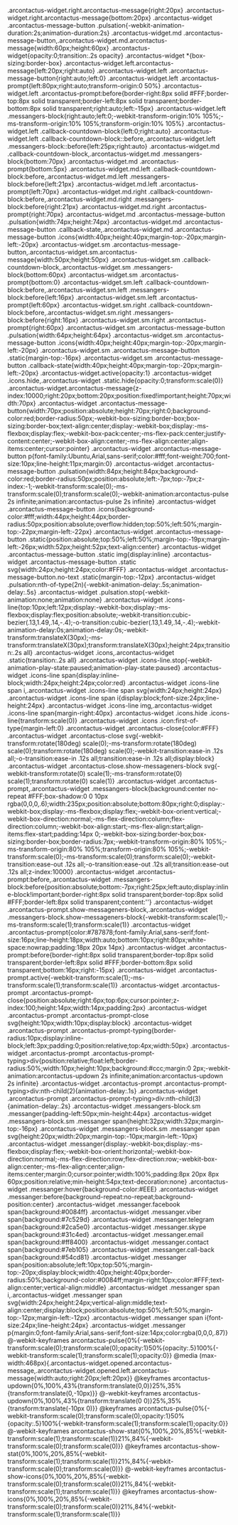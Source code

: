 .arcontactus-widget.right.arcontactus-message{right:20px}
.arcontactus-widget.right.arcontactus-message{bottom:20px}
.arcontactus-widget .arcontactus-message-button
.pulsation{-webkit-animation-duration:2s;animation-duration:2s}
.arcontactus-widget.md .arcontactus-message-button,.arcontactus-widget.md.arcontactus-message{width:60px;height:60px}
.arcontactus-widget{opacity:0;transition:.2s opacity}
.arcontactus-widget *{box-sizing:border-box}
.arcontactus-widget.left.arcontactus-message{left:20px;right:auto}
.arcontactus-widget.left .arcontactus-message-button{right:auto;left:0}
.arcontactus-widget.left .arcontactus-prompt{left:80px;right:auto;transform-origin:0 50%}
.arcontactus-widget.left .arcontactus-prompt:before{border-right:8px solid #FFF;border-top:8px solid transparent;border-left:8px solid transparent;border-bottom:8px solid transparent;right:auto;left:-15px}
.arcontactus-widget.left .messangers-block{right:auto;left:0;-webkit-transform-origin:10% 105%;-ms-transform-origin:10% 105%;transform-origin:10% 105%}
.arcontactus-widget.left .callback-countdown-block{left:0;right:auto}
.arcontactus-widget.left .callback-countdown-block::before,.arcontactus-widget.left .messangers-block::before{left:25px;right:auto}
.arcontactus-widget.md .callback-countdown-block,.arcontactus-widget.md .messangers-block{bottom:70px}
.arcontactus-widget.md .arcontactus-prompt{bottom:5px}
.arcontactus-widget.md.left .callback-countdown-block:before,.arcontactus-widget.md.left .messangers-block:before{left:21px}
.arcontactus-widget.md.left .arcontactus-prompt{left:70px}
.arcontactus-widget.md.right .callback-countdown-block:before,.arcontactus-widget.md.right .messangers-block:before{right:21px}
.arcontactus-widget.md.right .arcontactus-prompt{right:70px}
.arcontactus-widget.md .arcontactus-message-button .pulsation{width:74px;height:74px}
.arcontactus-widget.md .arcontactus-message-button .callback-state,.arcontactus-widget.md .arcontactus-message-button .icons{width:40px;height:40px;margin-top:-20px;margin-left:-20px}
.arcontactus-widget.sm .arcontactus-message-button,.arcontactus-widget.sm.arcontactus-message{width:50px;height:50px}
.arcontactus-widget.sm .callback-countdown-block,.arcontactus-widget.sm .messangers-block{bottom:60px}
.arcontactus-widget.sm .arcontactus-prompt{bottom:0}
.arcontactus-widget.sm.left .callback-countdown-block:before,.arcontactus-widget.sm.left .messangers-block:before{left:16px}
.arcontactus-widget.sm.left .arcontactus-prompt{left:60px}
.arcontactus-widget.sm.right .callback-countdown-block:before,.arcontactus-widget.sm.right .messangers-block:before{right:16px}
.arcontactus-widget.sm.right .arcontactus-prompt{right:60px}
.arcontactus-widget.sm .arcontactus-message-button .pulsation{width:64px;height:64px}
.arcontactus-widget.sm .arcontactus-message-button .icons{width:40px;height:40px;margin-top:-20px;margin-left:-20px}
.arcontactus-widget.sm .arcontactus-message-button .static{margin-top:-16px}
.arcontactus-widget.sm .arcontactus-message-button .callback-state{width:40px;height:40px;margin-top:-20px;margin-left:-20px}
.arcontactus-widget.active{opacity:1}
.arcontactus-widget .icons.hide,.arcontactus-widget .static.hide{opacity:0;transform:scale(0)}
.arcontactus-widget.arcontactus-message{z-index:10000;right:20px;bottom:20px;position:fixed!important;height:70px;width:70px}
.arcontactus-widget .arcontactus-message-button{width:70px;position:absolute;height:70px;right:0;background-color:red;border-radius:50px;-webkit-box-sizing:border-box;box-sizing:border-box;text-align:center;display:-webkit-box;display:-ms-flexbox;display:flex;-webkit-box-pack:center;-ms-flex-pack:center;justify-content:center;-webkit-box-align:center;-ms-flex-align:center;align-items:center;cursor:pointer}
.arcontactus-widget .arcontactus-message-button p{font-family:Ubuntu,Arial,sans-serif;color:#fff;font-weight:700;font-size:10px;line-height:11px;margin:0}
.arcontactus-widget .arcontactus-message-button .pulsation{width:84px;height:84px;background-color:red;border-radius:50px;position:absolute;left:-7px;top:-7px;z-index:-1;-webkit-transform:scale(0);-ms-transform:scale(0);transform:scale(0);-webkit-animation:arcontactus-pulse 2s infinite;animation:arcontactus-pulse 2s infinite}
.arcontactus-widget .arcontactus-message-button .icons{background-color:#fff;width:44px;height:44px;border-radius:50px;position:absolute;overflow:hidden;top:50%;left:50%;margin-top:-22px;margin-left:-22px}
.arcontactus-widget .arcontactus-message-button .static{position:absolute;top:50%;left:50%;margin-top:-19px;margin-left:-26px;width:52px;height:52px;text-align:center}
.arcontactus-widget .arcontactus-message-button .static img{display:inline}
.arcontactus-widget .arcontactus-message-button .static svg{width:24px;height:24px;color:#FFF}
.arcontactus-widget .arcontactus-message-button.no-text .static{margin-top:-12px}
.arcontactus-widget .pulsation:nth-of-type(2n){-webkit-animation-delay:.5s;animation-delay:.5s}
.arcontactus-widget .pulsation.stop{-webkit-animation:none;animation:none}
.arcontactus-widget .icons-line{top:10px;left:12px;display:-webkit-box;display:-ms-flexbox;display:flex;position:absolute;-webkit-transition:cubic-bezier(.13,1.49,.14,-.4);-o-transition:cubic-bezier(.13,1.49,.14,-.4);-webkit-animation-delay:0s;animation-delay:0s;-webkit-transform:translateX(30px);-ms-transform:translateX(30px);transform:translateX(30px);height:24px;transition:.2s all}
.arcontactus-widget .icons,.arcontactus-widget .static{transition:.2s all}
.arcontactus-widget .icons-line.stop{-webkit-animation-play-state:paused;animation-play-state:paused}
.arcontactus-widget .icons-line span{display:inline-block;width:24px;height:24px;color:red}
.arcontactus-widget .icons-line span i,.arcontactus-widget .icons-line span svg{width:24px;height:24px}
.arcontactus-widget .icons-line span i{display:block;font-size:24px;line-height:24px}
.arcontactus-widget .icons-line img,.arcontactus-widget .icons-line span{margin-right:40px}
.arcontactus-widget .icons.hide .icons-line{transform:scale(0)}
.arcontactus-widget .icons .icon:first-of-type{margin-left:0}
.arcontactus-widget .arcontactus-close{color:#FFF}
.arcontactus-widget .arcontactus-close svg{-webkit-transform:rotate(180deg) scale(0);-ms-transform:rotate(180deg) scale(0);transform:rotate(180deg) scale(0);-webkit-transition:ease-in .12s all;-o-transition:ease-in .12s all;transition:ease-in .12s all;display:block}
.arcontactus-widget .arcontactus-close.show-messageners-block svg{-webkit-transform:rotate(0) scale(1);-ms-transform:rotate(0) scale(1);transform:rotate(0) scale(1)}
.arcontactus-widget .arcontactus-prompt,.arcontactus-widget .messangers-block{background:center no-repeat #FFF;box-shadow:0 0 10px rgba(0,0,0,.6);width:235px;position:absolute;bottom:80px;right:0;display:-webkit-box;display:-ms-flexbox;display:flex;-webkit-box-orient:vertical;-webkit-box-direction:normal;-ms-flex-direction:column;flex-direction:column;-webkit-box-align:start;-ms-flex-align:start;align-items:flex-start;padding:14px 0;-webkit-box-sizing:border-box;box-sizing:border-box;border-radius:7px;-webkit-transform-origin:80% 105%;-ms-transform-origin:80% 105%;transform-origin:80% 105%;-webkit-transform:scale(0);-ms-transform:scale(0);transform:scale(0);-webkit-transition:ease-out .12s all;-o-transition:ease-out .12s all;transition:ease-out .12s all;z-index:10000}
.arcontactus-widget .arcontactus-prompt:before,.arcontactus-widget .messangers-block:before{position:absolute;bottom:-7px;right:25px;left:auto;display:inline-block!important;border-right:8px solid transparent;border-top:8px solid #FFF;border-left:8px solid transparent;content:''}
.arcontactus-widget .arcontactus-prompt.show-messageners-block,.arcontactus-widget .messangers-block.show-messageners-block{-webkit-transform:scale(1);-ms-transform:scale(1);transform:scale(1)}
.arcontactus-widget .arcontactus-prompt{color:#787878;font-family:Arial,sans-serif;font-size:16px;line-height:18px;width:auto;bottom:10px;right:80px;white-space:nowrap;padding:18px 20px 14px}
.arcontactus-widget .arcontactus-prompt:before{border-right:8px solid transparent;border-top:8px solid transparent;border-left:8px solid #FFF;border-bottom:8px solid transparent;bottom:16px;right:-15px}
.arcontactus-widget .arcontactus-prompt.active{-webkit-transform:scale(1);-ms-transform:scale(1);transform:scale(1)}
.arcontactus-widget .arcontactus-prompt .arcontactus-prompt-close{position:absolute;right:6px;top:6px;cursor:pointer;z-index:100;height:14px;width:14px;padding:2px}
.arcontactus-widget .arcontactus-prompt .arcontactus-prompt-close svg{height:10px;width:10px;display:block}
.arcontactus-widget .arcontactus-prompt .arcontactus-prompt-typing{border-radius:10px;display:inline-block;left:3px;padding:0;position:relative;top:4px;width:50px}
.arcontactus-widget .arcontactus-prompt .arcontactus-prompt-typing>div{position:relative;float:left;border-radius:50%;width:10px;height:10px;background:#ccc;margin:0 2px;-webkit-animation:arcontactus-updown 2s infinite;animation:arcontactus-updown 2s infinite}
.arcontactus-widget .arcontactus-prompt .arcontactus-prompt-typing>div:nth-child(2){animation-delay:.1s}
.arcontactus-widget .arcontactus-prompt .arcontactus-prompt-typing>div:nth-child(3){animation-delay:.2s}
.arcontactus-widget .messangers-block.sm .messanger{padding-left:50px;min-height:44px}
.arcontactus-widget .messangers-block.sm .messanger span{height:32px;width:32px;margin-top:-16px}
.arcontactus-widget .messangers-block.sm .messanger span svg{height:20px;width:20px;margin-top:-10px;margin-left:-10px}
.arcontactus-widget .messanger{display:-webkit-box;display:-ms-flexbox;display:flex;-webkit-box-orient:horizontal;-webkit-box-direction:normal;-ms-flex-direction:row;flex-direction:row;-webkit-box-align:center;-ms-flex-align:center;align-items:center;margin:0;cursor:pointer;width:100%;padding:8px 20px 8px 60px;position:relative;min-height:54px;text-decoration:none}
.arcontactus-widget .messanger:hover{background-color:#EEE}
.arcontactus-widget .messanger:before{background-repeat:no-repeat;background-position:center}
.arcontactus-widget .messanger.facebook span{background:#0084ff}
.arcontactus-widget .messanger.viber span{background:#7c529d}
.arcontactus-widget .messanger.telegram span{background:#2ca5e0}
.arcontactus-widget .messanger.skype span{background:#31c4ed}
.arcontactus-widget .messanger.email span{background:#ff8400}
.arcontactus-widget .messanger.contact span{background:#7eb105}
.arcontactus-widget .messanger.call-back span{background:#54cd81}
.arcontactus-widget .messanger span{position:absolute;left:10px;top:50%;margin-top:-20px;display:block;width:40px;height:40px;border-radius:50%;background-color:#0084ff;margin-right:10px;color:#FFF;text-align:center;vertical-align:middle}
.arcontactus-widget .messanger span i,.arcontactus-widget .messanger span svg{width:24px;height:24px;vertical-align:middle;text-align:center;display:block;position:absolute;top:50%;left:50%;margin-top:-12px;margin-left:-12px}
.arcontactus-widget .messanger span i{font-size:24px;line-height:24px}
.arcontactus-widget .messanger p{margin:0;font-family:Arial,sans-serif;font-size:14px;color:rgba(0,0,0,.87)}
@-webkit-keyframes arcontactus-pulse{0%{-webkit-transform:scale(0);transform:scale(0);opacity:1}50%{opacity:.5}100%{-webkit-transform:scale(1);transform:scale(1);opacity:0}}
@media (max-width:468px){.arcontactus-widget.opened.arcontactus-message,.arcontactus-widget.opened.left.arcontactus-message{width:auto;right:20px;left:20px}}
@keyframes arcontactus-updown{0%,100%,43%{transform:translate(0,0)}25%,35%{transform:translate(0,-10px)}}
@-webkit-keyframes arcontactus-updown{0%,100%,43%{transform:translate(0 0)}25%,35%{transform:translate(-10px 0)}}
@keyframes arcontactus-pulse{0%{-webkit-transform:scale(0);transform:scale(0);opacity:1}50%{opacity:.5}100%{-webkit-transform:scale(1);transform:scale(1);opacity:0}}
@-webkit-keyframes arcontactus-show-stat{0%,100%,20%,85%{-webkit-transform:scale(1);transform:scale(1)}21%,84%{-webkit-transform:scale(0);transform:scale(0)}}
@keyframes arcontactus-show-stat{0%,100%,20%,85%{-webkit-transform:scale(1);transform:scale(1)}21%,84%{-webkit-transform:scale(0);transform:scale(0)}}
@-webkit-keyframes arcontactus-show-icons{0%,100%,20%,85%{-webkit-transform:scale(0);transform:scale(0)}21%,84%{-webkit-transform:scale(1);transform:scale(1)}}
@keyframes arcontactus-show-icons{0%,100%,20%,85%{-webkit-transform:scale(0);transform:scale(0)}21%,84%{-webkit-transform:scale(1);transform:scale(1)}}
